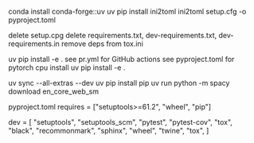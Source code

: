 conda install conda-forge::uv
uv pip install ini2toml
ini2toml setup.cfg -o pyproject.toml

delete setup.cpg
delete requirements.txt, dev-requirements.txt, dev-requirements.in
remove deps from tox.ini

uv pip install -e .
see pr.yml for GitHub actions
see pyproject.toml for pytorch cpu install
uv pip install -e .

uv sync --all-extras --dev
uv pip install pip
uv run python -m spacy download en_core_web_sm

pyproject.toml
requires = ["setuptools>=61.2", "wheel", "pip"]

dev = [
    "setuptools",
    "setuptools_scm",
    "pytest",
    "pytest-cov",
    "tox",
    "black",
    "recommonmark",
    "sphinx",
    "wheel",
    "twine",
    "tox",
]

